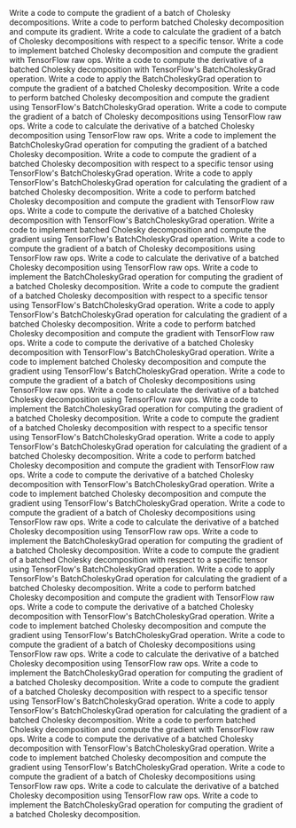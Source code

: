 Write a code to compute the gradient of a batch of Cholesky decompositions.
Write a code to perform batched Cholesky decomposition and compute its gradient.
Write a code to calculate the gradient of a batch of Cholesky decompositions with respect to a specific tensor.
Write a code to implement batched Cholesky decomposition and compute the gradient with TensorFlow raw ops.
Write a code to compute the derivative of a batched Cholesky decomposition with TensorFlow's BatchCholeskyGrad operation.
Write a code to apply the BatchCholeskyGrad operation to compute the gradient of a batched Cholesky decomposition.
Write a code to perform batched Cholesky decomposition and compute the gradient using TensorFlow's BatchCholeskyGrad operation.
Write a code to compute the gradient of a batch of Cholesky decompositions using TensorFlow raw ops.
Write a code to calculate the derivative of a batched Cholesky decomposition using TensorFlow raw ops.
Write a code to implement the BatchCholeskyGrad operation for computing the gradient of a batched Cholesky decomposition.
Write a code to compute the gradient of a batched Cholesky decomposition with respect to a specific tensor using TensorFlow's BatchCholeskyGrad operation.
Write a code to apply TensorFlow's BatchCholeskyGrad operation for calculating the gradient of a batched Cholesky decomposition.
Write a code to perform batched Cholesky decomposition and compute the gradient with TensorFlow raw ops.
Write a code to compute the derivative of a batched Cholesky decomposition with TensorFlow's BatchCholeskyGrad operation.
Write a code to implement batched Cholesky decomposition and compute the gradient using TensorFlow's BatchCholeskyGrad operation.
Write a code to compute the gradient of a batch of Cholesky decompositions using TensorFlow raw ops.
Write a code to calculate the derivative of a batched Cholesky decomposition using TensorFlow raw ops.
Write a code to implement the BatchCholeskyGrad operation for computing the gradient of a batched Cholesky decomposition.
Write a code to compute the gradient of a batched Cholesky decomposition with respect to a specific tensor using TensorFlow's BatchCholeskyGrad operation.
Write a code to apply TensorFlow's BatchCholeskyGrad operation for calculating the gradient of a batched Cholesky decomposition.
Write a code to perform batched Cholesky decomposition and compute the gradient with TensorFlow raw ops.
Write a code to compute the derivative of a batched Cholesky decomposition with TensorFlow's BatchCholeskyGrad operation.
Write a code to implement batched Cholesky decomposition and compute the gradient using TensorFlow's BatchCholeskyGrad operation.
Write a code to compute the gradient of a batch of Cholesky decompositions using TensorFlow raw ops.
Write a code to calculate the derivative of a batched Cholesky decomposition using TensorFlow raw ops.
Write a code to implement the BatchCholeskyGrad operation for computing the gradient of a batched Cholesky decomposition.
Write a code to compute the gradient of a batched Cholesky decomposition with respect to a specific tensor using TensorFlow's BatchCholeskyGrad operation.
Write a code to apply TensorFlow's BatchCholeskyGrad operation for calculating the gradient of a batched Cholesky decomposition.
Write a code to perform batched Cholesky decomposition and compute the gradient with TensorFlow raw ops.
Write a code to compute the derivative of a batched Cholesky decomposition with TensorFlow's BatchCholeskyGrad operation.
Write a code to implement batched Cholesky decomposition and compute the gradient using TensorFlow's BatchCholeskyGrad operation.
Write a code to compute the gradient of a batch of Cholesky decompositions using TensorFlow raw ops.
Write a code to calculate the derivative of a batched Cholesky decomposition using TensorFlow raw ops.
Write a code to implement the BatchCholeskyGrad operation for computing the gradient of a batched Cholesky decomposition.
Write a code to compute the gradient of a batched Cholesky decomposition with respect to a specific tensor using TensorFlow's BatchCholeskyGrad operation.
Write a code to apply TensorFlow's BatchCholeskyGrad operation for calculating the gradient of a batched Cholesky decomposition.
Write a code to perform batched Cholesky decomposition and compute the gradient with TensorFlow raw ops.
Write a code to compute the derivative of a batched Cholesky decomposition with TensorFlow's BatchCholeskyGrad operation.
Write a code to implement batched Cholesky decomposition and compute the gradient using TensorFlow's BatchCholeskyGrad operation.
Write a code to compute the gradient of a batch of Cholesky decompositions using TensorFlow raw ops.
Write a code to calculate the derivative of a batched Cholesky decomposition using TensorFlow raw ops.
Write a code to implement the BatchCholeskyGrad operation for computing the gradient of a batched Cholesky decomposition.
Write a code to compute the gradient of a batched Cholesky decomposition with respect to a specific tensor using TensorFlow's BatchCholeskyGrad operation.
Write a code to apply TensorFlow's BatchCholeskyGrad operation for calculating the gradient of a batched Cholesky decomposition.
Write a code to perform batched Cholesky decomposition and compute the gradient with TensorFlow raw ops.
Write a code to compute the derivative of a batched Cholesky decomposition with TensorFlow's BatchCholeskyGrad operation.
Write a code to implement batched Cholesky decomposition and compute the gradient using TensorFlow's BatchCholeskyGrad operation.
Write a code to compute the gradient of a batch of Cholesky decompositions using TensorFlow raw ops.
Write a code to calculate the derivative of a batched Cholesky decomposition using TensorFlow raw ops.
Write a code to implement the BatchCholeskyGrad operation for computing the gradient of a batched Cholesky decomposition.